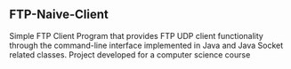 ## FTP-Naive-Client
Simple FTP Client Program that provides FTP UDP client functionality through the command-line interface implemented in Java and Java Socket related classes. Project developed for a computer science course
 
 



